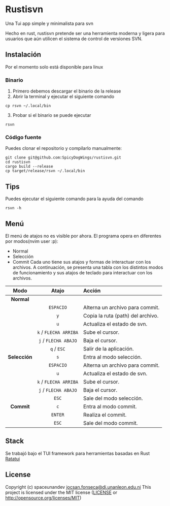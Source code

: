 # Rustisvn

Una Tui app simple y minimalista para svn

Hecho en rust, rustisvn pretende ser una herramienta moderna y
ligera para usuarios que aún utilicen el sistema de control de versiones SVN.

## Instalación

Por el momento solo está disponible para linux

### Binario

1. Primero debemos descargar el binario de la release
2. Abrir la terminal y ejecutar el siguiente comando

```
cp rsvn ~/.local/bin
```

3. Probar si el binario se puede ejecutar

```
rsvn
```

### Código fuente

Puedes clonar el repositorio y compilarlo manualmente:

```
git clone git@github.com:SpicyDogWings/rustisvn.git
cd rustisvn
cargo build --release
cp target/release/rsvn ~/.local/bin
```

## Tips

Puedes ejecutar el siguiente comando para la ayuda del comando

```
rsvn -h
```

## Menú

El menú de atajos no es visible por ahora.
El programa opera en diferentes por modos(nvim user :p):

- Normal
- Selección
- Commit
  Cada uno tiene sus atajos y formas de interactuar con los archivos.
  A continuación, se presenta una tabla con los distintos modos de funcionamiento y sus atajos de teclado para interactuar con los archivos.

|     Modo      |         Atajo         | Acción                            |
| :-----------: | :-------------------: | :-------------------------------- |
|  **Normal**   |                       |                                   |
|               |       `ESPACIO`       | Alterna un archivo para commit.   |
|               |          `y`          | Copia la ruta (path) del archivo. |
|               |          `u`          | Actualiza el estado de svn.       |
|               | `k` / `FLECHA ARRIBA` | Sube el cursor.                   |
|               | `j` / `FLECHA ABAJO`  | Baja el cursor.                   |
|               |      `q` / `ESC`      | Salir de la aplicación.           |
| **Selección** |          `s`          | Entra al modo selección.          |
|               |       `ESPACIO`       | Alterna un archivo para commit.   |
|               |          `u`          | Actualiza el estado de svn.       |
|               | `k` / `FLECHA ARRIBA` | Sube el cursor.                   |
|               | `j` / `FLECHA ABAJO`  | Baja el cursor.                   |
|               |         `ESC`         | Sale del modo selección.          |
|  **Commit**   |          `c`          | Entra al modo commit.             |
|               |        `ENTER`        | Realiza el commit.                |
|               |         `ESC`         | Sale del modo commit.             |

## Stack

Se trabajó bajo el TUI framework para herramientas basadas en Rust [Ratatui]

[Ratatui]: https://ratatui.rs

## License

Copyright (c) spaceunandev <jocsan.fonseca@di.unanleon.edu.ni>
This project is licensed under the MIT license ([LICENSE] or <http://opensource.org/licenses/MIT>)

[LICENSE]: ./LICENSE
